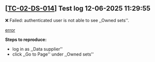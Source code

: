 [[TC-02-DS-014](../../tests/TS-03_Data_acquisition_and_management/TS-DS-014#tc-02-ds-014-positive-test--no-owned-datasets)] Test log 12-06-2025 11:29:55
---
❌ Failed: authenticated user is not able to see ,,Owned sets''.

[error](images/error_TC-02-DS-014.png)

**Steps to reproduce:**
- log in as ,,Data supplier''
- click ,,Go to Page'' under ,,Owned sets''

